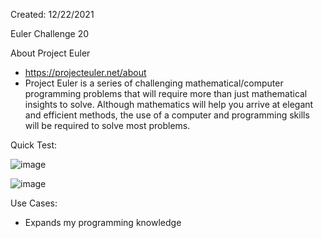 Created: 12/22/2021

Euler Challenge 20

About Project Euler
 - https://projecteuler.net/about
 - Project Euler is a series of challenging mathematical/computer programming problems that will require more than just mathematical insights to solve. Although mathematics will help you arrive at elegant and efficient methods, the use of a computer and programming skills will be required to solve most problems.

Quick Test: 

![image](https://user-images.githubusercontent.com/104415326/167489025-61189160-78cd-456a-a4aa-0b74b02a5e38.png)

![image](https://user-images.githubusercontent.com/104415326/167486885-4ef74411-dfa6-400e-bdf6-40cd0a3e68c3.png)

Use Cases: 

 - Expands my programming knowledge
